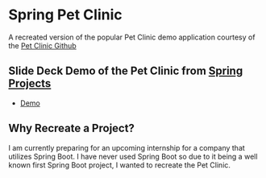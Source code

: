 # Spring Pet Clinic

A recreated version of the popular Pet Clinic demo application courtesy of the [Pet Clinic Github](https://github.com/spring-projects/spring-petclinic)

## Slide Deck Demo of the Pet Clinic from [Spring Projects](https://github.com/spring-projects)
 - [Demo](https://speakerdeck.com/michaelisvy/spring-petclinic-sample-application)

## Why Recreate a Project?
I am currently preparing for an upcoming internship for a company that utilizes Spring Boot. I have never used Spring 
Boot so due to it being a well known first Spring Boot project, I wanted to recreate the Pet Clinic. 